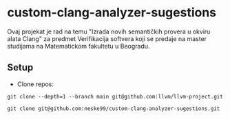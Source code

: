 # custom-clang-analyzer-sugestions
Ovaj projekat je rad na temu "Izrada novih semantičkih provera u okviru alata Clang" za predmet Verifikacija softvera koji se predaje na master studijama na Matematickom fakultetu u Beogradu.

## Setup

- Clone repos: 

`git clone --depth=1 --branch main git@github.com:llvm/llvm-project.git`

`git clone git@github.com:neske99/custom-clang-analyzer-sugestions.git`
